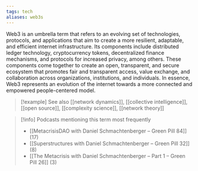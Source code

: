 ```yaml
---
tags: tech
aliases: web3s
---
```


Web3 is an umbrella term that refers to an evolving set of technologies, protocols, and applications that aim to create a more resilient, adaptable, and efficient internet infrastructure. Its components include distributed ledger technology, cryptocurrency tokens, decentralized finance mechanisms, and protocols for increased privacy, among others. These components come together to create an open, transparent, and secure ecosystem that promotes fair and transparent access, value exchange, and collaboration across organizations, institutions, and individuals. In essence, Web3 represents an evolution of the internet towards a more connected and empowered people-centered model.

> [!example] See also
> [[network dynamics]], [[collective intelligence]], [[open source]], [[complexity science]], [[network theory]]

> [!info] Podcasts mentioning this term most frequently
> * [[MetacrisisDAO with Daniel Schmachtenberger – Green Pill 84]] (17)
> * [[Superstructures with Daniel Schmachtenberger – Green Pill 32]] (8)
> * [[The Metacrisis with Daniel Schmachtenberger – Part 1 – Green Pill 26]] (3)